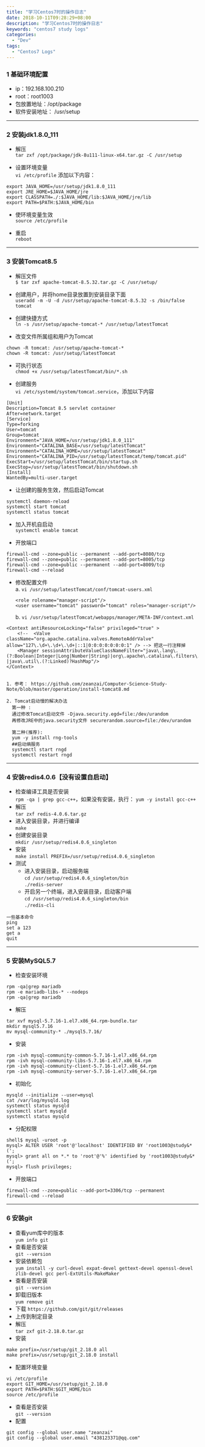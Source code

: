 ```yaml
---
title: "学习Centos7时的操作日志"
date: 2018-10-11T09:28:29+08:00
description: "学习Centos7时的操作日志"
keywords: "centos7 study logs"
categories:
  - "Dev"
tags:
  - "Centos7 Logs"
---
```


### 1 基础环境配置

- ip：192.168.100.210
- root：root1003
- 包放置地址：/opt/package
- 软件安装地址： /usr/setup

---

### 2 安装jdk1.8.0_111
- 解压<br/>
`tar zxf /opt/package/jdk-8u111-linux-x64.tar.gz -C /usr/setup`

- 设置环境变量<br/>
`vi /etc/profile` 添加以下内容：
```
export JAVA_HOME=/usr/setup/jdk1.8.0_111
export JRE_HOME=$JAVA_HOME/jre
export CLASSPATH=./:$JAVA_HOME/lib:$JAVA_HOME/jre/lib
export PATH=$PATH:$JAVA_HOME/bin
```

- 使环境变量生效<br/>
`source /etc/profile`

- 重启<br/>
`reboot`

---

### 3 安装Tomcat8.5

- 解压文件<br/>
`$ tar zxf apache-tomcat-8.5.32.tar.gz -C /usr/setup/`

- 创建用户，并将home目录放置到安装目录下面<br/>
`useradd -m -U -d /usr/setup/apache-tomcat-8.5.32 -s /bin/false tomcat`

- 创建快捷方式<br/>
`ln -s /usr/setup/apache-tomcat-* /usr/setup/latestTomcat`

- 改变文件所属组和用户为Tomcat<br/>
```
chown -R tomcat: /usr/setup/apache-tomcat-*
chown -R tomcat: /usr/setup/latestTomcat
```

- 可执行状态<br/>
`chmod +x /usr/setup/latestTomcat/bin/*.sh`

- 创建服务<br/>
`vi /etc/systemd/system/tomcat.service`，添加以下内容
```
[Unit]
Description=Tomcat 8.5 servlet container
After=network.target
[Service]
Type=forking
User=tomcat
Group=tomcat
Environment="JAVA_HOME=/usr/setup/jdk1.8.0_111"
Environment="CATALINA_BASE=/usr/setup/latestTomcat"
Environment="CATALINA_HOME=/usr/setup/latestTomcat"
Environment="CATALINA_PID=/usr/setup/latestTomcat/temp/tomcat.pid"
ExecStart=/usr/setup/latestTomcat/bin/startup.sh
ExecStop=/usr/setup/latestTomcat/bin/shutdown.sh
[Install]
WantedBy=multi-user.target
```

- 让创建的服务生效，然后启动Tomcat<br/>
```
systemctl daemon-reload
systemctl start tomcat
systemctl status tomcat
```

- 加入开机自启动<br/>
`systemctl enable tomcat`

- 开放端口<br/>
```
firewall-cmd --zone=public --permanent --add-port=8080/tcp
firewall-cmd --zone=public --permanent --add-port=8005/tcp
firewall-cmd --zone=public --permanent --add-port=8009/tcp
firewall-cmd --reload
```

- 修改配置文件<br/>
	a. `vi /usr/setup/latestTomcat/conf/tomcat-users.xml`
	```添加以下内容
	<role rolename="manager-script"/>
	<user username="tomcat" password="tomcat" roles="manager-script"/>
	```
	b. `vi /usr/setup/latestTomcat/webapps/manager/META-INF/context.xml`
```
<Context antiResourceLocking="false" privileged="true" >
	<!--  <Valve className="org.apache.catalina.valves.RemoteAddrValve" allow="127\.\d+\.\d+\.\d+|::1|0:0:0:0:0:0:0:1" /> --> 把这一行注释掉
	<Manager sessionAttributeValueClassNameFilter="java\.lang\.(?:Boolean|Integer|Long|Number|String)|org\.apache\.catalina\.filters\.CsrfPreventionFilter\$LruCache(?:\$1)?|java\.util\.(?:Linked)?HashMap"/>
</Context>
```

```

1. 参考： https://github.com/zeanzai/Computer-Science-Study-Note/blob/master/operation/install-tomcat8.md

2. Tomcat启动慢的解决办法
  第一种 :
  通过修改Tomcat启动文件 -Djava.security.egd=file:/dev/urandom
  再修改JRE中的java.security文件 securerandom.source=file:/dev/urandom

  第二种(推荐):
  yum -y install rng-tools
  ##启动熵服务
  systemctl start rngd
  systemctl restart rngd

```

---

### 4 安装redis4.0.6【没有设置自启动】
- 检查编译工具是否安装<br/>
`rpm -qa | grep gcc-c++`，如果没有安装，执行： `yum -y install gcc-c++`
- 解压<br/>
`tar zxf redis-4.0.6.tar.gz`
- 进入安装目录，并进行编译<br/>
`make`
- 创建安装目录<br/>
`mkdir /usr/setup/redis4.0.6_singleton`
- 安装<br/>
`make install PREFIX=/usr/setup/redis4.0.6_singleton`
- 测试<br/>
	- 进入安装目录，启动服务端<br/>
		`cd /usr/setup/redis4.0.6_singleton/bin`<br/>
		`./redis-server`
	- 开启另一个终端，进入安装目录，启动客户端<br/>
		`cd /usr/setup/redis4.0.6_singleton/bin`<br/>
		`./redis-cli`

```
一些基本命令
ping
set a 123
get a
quit
```

---

### 5 安装MySQL5.7
- 检查安装环境<br/>
```
rpm -qa|grep mariadb
rpm -e mariadb-libs-* --nodeps
rpm -qa|grep mariadb
```

- 解压<br/>
```
tar xvf mysql-5.7.16-1.el7.x86_64.rpm-bundle.tar
mkdir mysql5.7.16
mv mysql-community-* ./mysql5.7.16/
```
- 安装<br/>
```
rpm -ivh mysql-community-common-5.7.16-1.el7.x86_64.rpm
rpm -ivh mysql-community-libs-5.7.16-1.el7.x86_64.rpm
rpm -ivh mysql-community-client-5.7.16-1.el7.x86_64.rpm
rpm -ivh mysql-community-server-5.7.16-1.el7.x86_64.rpm
```

- 初始化<br/>
```
mysqld --initialize --user=mysql
cat /var/log/mysqld.log
systemctl status mysqld
systemctl start mysqld
systemctl status mysqld
```

- 分配权限<br/>
```
shell$ mysql -uroot -p
mysql> ALTER USER 'root'@'localhost' IDENTIFIED BY 'root1003@study&*(';
mysql> grant all on *.* to 'root'@'%' identified by 'root1003@study&*(';
mysql> flush privileges;
```

- 开放端口<br/>
```
firewall-cmd --zone=public --add-port=3306/tcp --permanent
firewall-cmd --reload
```

---

### 6 安装git
- 查看yum库中的版本<br/>
`yum info git`
- 查看是否安装<br/>
`git --version`
- 安装依赖包<br/>
`yum install -y curl-devel expat-devel gettext-devel openssl-devel zlib-devel gcc perl-ExtUtils-MakeMaker`
- 查看是否安装<br/>
`git --version`
- 卸载旧版本<br/>
`yum remove git`
- 下载 `https://github.com/git/git/releases`<br/>
- 上传到制定目录<br/>
- 解压<br/>
`tar zxf git-2.18.0.tar.gz`
- 安装<br/>
```
make prefix=/usr/setup/git_2.18.0 all
make prefix=/usr/setup/git_2.18.0 install
```
- 配置环境变量<br/>
```
vi /etc/profile
export GIT_HOME=/usr/setup/git_2.18.0
export PATH=$PATH:$GIT_HOME/bin
source /etc/profile
```
- 查看是否安装<br/>
`git --version`
- 配置<br/>
```
git config --global user.name "zeanzai"
git config --global user.email "438123371@qq.com"
```

